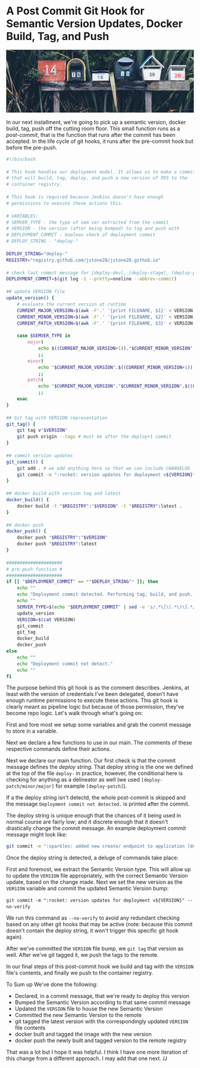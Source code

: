 # A Post Commit Git Hook for Semantic Version Updates, Docker Build, Tag, and Push

![post](../images/POSTCOMMIT.png)

In our next installment, we're going to pick up a semantic version, docker build, tag, push off the cutting room floor. This small function runs as a *post-commit*, that is the function that runs after the commit has been accepted. In the life cycle of git hooks, it runs after the pre-commit hook but before the pre-push.

```bash
#!/bin/bash

# This hook handles our deployment model. It allows us to make a commit
# that will build, tag, deploy, and push a new version of PDS to the
# container registry.

# This hook is required because Jenkins doesn't have enough
# permissions to execute these actions this.

# VARIABLES:
# SEMVER_TYPE - the type of sem ver extracted from the commit
# VERSION - the version (after being bumped) to tag and push with
# DEPLOYMENT_COMMIT - boolean check of deployment commit
# DEPLOY_STRING - "deploy-"

DEPLOY_STRING="deploy-"
REGISTRY="registry.github.com/jstone28/jstone28.github.io"

# check last commit message for [deploy-dev], [deploy-stage], [deploy-prod]
DEPLOYMENT_COMMIT=$(git log -1 --pretty=oneline --abbrev-commit)

## update VERSION file
update_version() {
    # evaluate the current version at runtime
    CURRENT_MAJOR_VERSION=$(awk -F'.' '{print FILENAME, $1}' < VERSION | awk '{$1=$1};1')
    CURRENT_MINOR_VERSION=$(awk -F'.' '{print FILENAME, $2}' < VERSION | awk '{$1=$1};1')
    CURRENT_PATCH_VERSION=$(awk -F'.' '{print FILENAME, $3}' < VERSION | awk '{$1=$1};1')

    case $SEMVER_TYPE in
        major)
            echo $((CURRENT_MAJOR_VERSION+1))."$CURRENT_MINOR_VERSION"."$CURRENT_PATCH_VERSION" > VERSION
            ;;
        minor)
            echo "$CURRENT_MAJOR_VERSION".$((CURRENT_MINOR_VERSION+1))."$CURRENT_PATCH_VERSION" > VERSION
            ;;
        patch)
            echo "$CURRENT_MAJOR_VERSION"."$CURRENT_MINOR_VERSION".$((CURRENT_PATCH_VERSION+1)) > VERSION
            ;;
    esac
}

## Git tag with VERSION representation
git_tag() {
    git tag v"$VERSION"
    git push origin --tags # must be after the deploy+1 commit
}

## commit version updates
git_commit() {
    git add . # we add anything here so that we can include CHANGELOG
    git commit -m ":rocket: version updates for deployment v${VERSION}" --no-verify
}

## docker build with version tag and latest
docker_build() {
    docker build -t "$REGISTRY":"$VERSION" -t "$REGISTRY":latest .
}

## docker push
docker_push() {
    docker push "$REGISTRY":"$VERSION"
    docker push "$REGISTRY":latest
}

#####################
# pre-push function #
#####################
if [[ "$DEPLOYMENT_COMMIT" == *"$DEPLOY_STRING"* ]]; then
    echo ""
    echo "Deployment commit detected. Performing tag, build, and push..."
    echo ""
    SEMVER_TYPE=$(echo "$DEPLOYMENT_COMMIT" | sed -e 's/.*\[\(.*\)\].*/\1/' | cut -f2- -d-)
    update_version
    VERSION=$(cat VERSION)
    git_commit
    git_tag
    docker_build
    docker_push
else
    echo ""
    echo "Deployment commit not detect."
    echo ""
fi
```

The purpose behind this git hook is as the comment describes. Jenkins, at least with the version of credentials I've been delegated, doesn't have enough runtime permissions to execute these actions. This git hook is clearly meant as pipeline logic but because of those permission, they've become repo logic. Let's walk through what's going on:

First and fore most we setup some variables and grab the commit message to store in a variable.

Next we declare a few functions to use in our main. The comments of these respective commands define their actions.

Next we declare our main function. Our first check is that the commit message defines the *deploy string*. That deploy string is the one we defined at the top of the file `deploy-` in practice, however, the conditional here is checking for anything as a delineator as well (we used `[deploy-patch/minor/major]` for example `[deploy-patch]`).

If a the deploy string isn't detectd, the whole post-commit is skipped and the message `Deployment commit not detected.` is printed after the commit.

The deploy string is unique enough that the chances of it being used in normal course are fairly low; and it discrete enough that it doesn't drastically change the commit message. An example deployment commit message might look like:

```bash
git commit -m ":sparkles: added new create/ endpoint to application [deploy-minor]"
```

Once the deploy string is detected, a deluge of commands take place:

First and foremost, we extract the Semantic Version type. This will allow up to update the `VERSION` file appropriately, with the correct Semantic Version update, based on the change made. Next we set the new version as the `VERSION` variable and commit the updated Semantic Version bump:

`git commit -m ":rocket: version updates for deployment v${VERSION}" --no-verify`

We run this command as `--no-verify` to avoid any redundant checking based on any other git hooks that may be active (note: because this commit doesn't contain the deploy string, it won't trigger this specific git hook again).

After we've committed the `VERSION` file bump, we `git tag` that version as well. After we've git tagged it, we push the tags to the remote.

In our final steps of this post-commit hook we build and tag with the `VERSION` file's contents, and finally we push to the container registry.

To Sum up We've done the following:

* Declared, in a commit message, that we're ready to deploy this version
* Bumped the Semantic Version according to that same commit message
* Updated the `VERSION` file to house the new Semantic Version
* Committed the new Semantic Version to the remote
* git tagged the latest version with the correspondingly updated `VERSION` file contents
* docker built and tagged the image with the new version
* docker push the newly built and tagged version to the remote registry

That was a lot but I hope it was helpful. I think I have one more iteration of this change from a different approach. I may add that one next. /J
